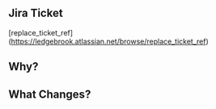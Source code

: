 ## Jira Ticket
\[replace_ticket_ref\]\(https://ledgebrook.atlassian.net/browse/replace_ticket_ref)

## Why?


## What Changes?
